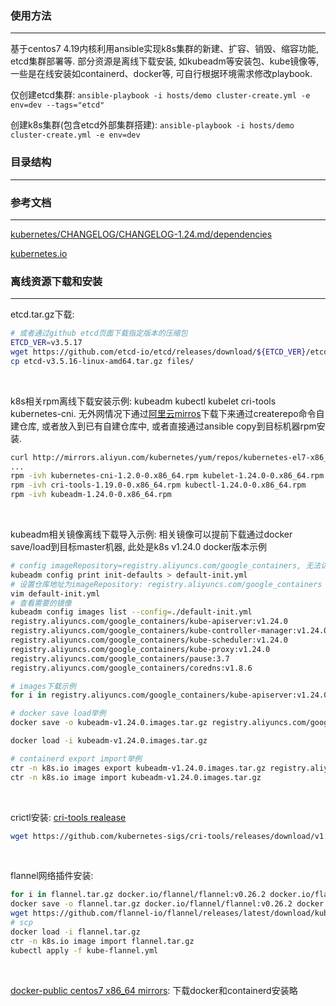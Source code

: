 ### 使用方法
---
基于centos7 4.19内核利用ansible实现k8s集群的新建、扩容、销毁、缩容功能, etcd集群部署等. 部分资源是离线下载安装, 如kubeadm等安装包、kube镜像等, 一些是在线安装如containerd、docker等, 可自行根据环境需求修改playbook.

仅创建etcd集群: `ansible-playbook -i hosts/demo cluster-create.yml -e env=dev --tags="etcd"`

创建k8s集群(包含etcd外部集群搭建): `ansible-playbook -i hosts/demo cluster-create.yml -e env=dev`

### 目录结构
---

### 参考文档
---
[kubernetes/CHANGELOG/CHANGELOG-1.24.md/dependencies](https://github.com/kubernetes/kubernetes/blob/master/CHANGELOG/CHANGELOG-1.24.md#dependencies)

[kubernetes.io](https://kubernetes.io/zh-cn/docs/setup/production-environment/tools/kubeadm/install-kubeadm/)

### 离线资源下载和安装
---
etcd.tar.gz下载:
```bash
# 或者通过github etcd页面下载指定版本的压缩包
ETCD_VER=v3.5.17
wget https://github.com/etcd-io/etcd/releases/download/${ETCD_VER}/etcd-${ETCD_VER}-linux-amd64.tar.gz
cp etcd-v3.5.16-linux-amd64.tar.gz files/
```

<br>

k8s相关rpm离线下载安装示例: kubeadm kubectl kubelet cri-tools kubernetes-cni. 无外网情况下通过[阿里云mirros](http://mirrors.aliyun.com/kubernetes/yum/repos/kubernetes-el7-x86_64/Packages)下载下来通过createrepo命令自建仓库, 或者放入到已有自建仓库中, 或者直接通过ansible copy到目标机器rpm安装. 
```bash
curl http://mirrors.aliyun.com/kubernetes/yum/repos/kubernetes-el7-x86_64/Packages/de422b616a367cafae90aef704625fc34b0b222353f4fb59235bb3cf2f9d0988-kubelet-1.24.0-0.x86_64.rpm -o kubelet-1.24.0-0.x86_64.rpm
...
rpm -ivh kubernetes-cni-1.2.0-0.x86_64.rpm kubelet-1.24.0-0.x86_64.rpm
rpm -ivh cri-tools-1.19.0-0.x86_64.rpm kubectl-1.24.0-0.x86_64.rpm
rpm -ivh kubeadm-1.24.0-0.x86_64.rpm
```

<br>

kubeadm相关镜像离线下载导入示例: 相关镜像可以提前下载通过docker save/load到目标master机器, 此处是k8s v1.24.0 docker版本示例
```bash
# config imageRepository=registry.aliyuncs.com/google_containers, 无法访问公网的情况下提前下载并save
kubeadm config print init-defaults > default-init.yml
# 设置仓库地址为imageRepository: registry.aliyuncs.com/google_containers
vim default-init.yml 
# 查看需要的镜像
kubeadm config images list --config=./default-init.yml
registry.aliyuncs.com/google_containers/kube-apiserver:v1.24.0
registry.aliyuncs.com/google_containers/kube-controller-manager:v1.24.0
registry.aliyuncs.com/google_containers/kube-scheduler:v1.24.0
registry.aliyuncs.com/google_containers/kube-proxy:v1.24.0
registry.aliyuncs.com/google_containers/pause:3.7
registry.aliyuncs.com/google_containers/coredns:v1.8.6

# images下载示例
for i in registry.aliyuncs.com/google_containers/kube-apiserver:v1.24.0 registry.aliyuncs.com/google_containers/kube-controller-manager:v1.24.0 registry.aliyuncs.com/google_containers/kube-scheduler:v1.24.0 registry.aliyuncs.com/google_containers/kube-proxy:v1.24.0 registry.aliyuncs.com/google_containers/pause:3.2 registry.aliyuncs.com/google_containers/coredns:1.6.7;do docker pull $i;done

# docker save load举例
docker save -o kubeadm-v1.24.0.images.tar.gz registry.aliyuncs.com/google_containers/kube-apiserver:v1.27.0 registry.aliyuncs.com/google_containers/kube-controller-manager:v1.27.0 registry.aliyuncs.com/google_containers/kube-scheduler:v1.27.0 registry.aliyuncs.com/google_containers/kube-proxy:v1.27.0 registry.aliyuncs.com/google_containers/pause:3.9 registry.aliyuncs.com/google_containers/coredns:v1.10.1

docker load -i kubeadm-v1.24.0.images.tar.gz

# containerd export import举例
ctr -n k8s.io images export kubeadm-v1.24.0.images.tar.gz registry.aliyuncs.com/google_containers/coredns:v1.8.6 xxx
ctr -n k8s.io image import kubeadm-v1.24.0.images.tar.gz
```

<br>

crictl安装: [cri-tools realease](https://github.com/kubernetes-sigs/cri-tools/releases)
```bash
wget https://github.com/kubernetes-sigs/cri-tools/releases/download/v1.32.0/crictl-v1.32.0-linux-amd64.tar.gz

```

<br>

flannel网络插件安装:
```bash
for i in flannel.tar.gz docker.io/flannel/flannel:v0.26.2 docker.io/flannel/flannel-cni-plugin:v1.6.0-flannel1 docker.io/flannel/flannel:v0.26.2;do docker pull $i; done
docker save -o flannel.tar.gz docker.io/flannel/flannel:v0.26.2 docker.io/flannel/flannel-cni-plugin:v1.6.0-flannel1 docker.io/flannel/flannel:v0.26.2
wget https://github.com/flannel-io/flannel/releases/latest/download/kube-flannel.yml 
# scp 
docker load -i flannel.tar.gz
ctr -n k8s.io image import flannel.tar.gz
kubectl apply -f kube-flannel.yml 
```

<br>

[docker-public centos7 x86_64 mirrors](https://download.docker.com/linux/centos/7/x86_64/stable/Packages/): 下载docker和containerd安装略


